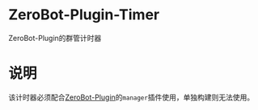 # ZeroBot-Plugin-Timer
ZeroBot-Plugin的群管计时器

# 说明
该计时器必须配合[ZeroBot-Plugin](https://github.com/FloatTech/ZeroBot-Plugin)的`manager`插件使用，单独构建则无法使用。